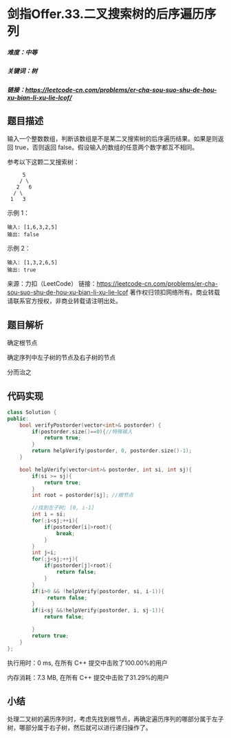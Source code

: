# 剑指Offer.33.二叉搜索树的后序遍历序列

##### 难度：中等

##### 关键词：树

##### 链接：https://leetcode-cn.com/problems/er-cha-sou-suo-shu-de-hou-xu-bian-li-xu-lie-lcof/

## 题目描述

输入一个整数数组，判断该数组是不是某二叉搜索树的后序遍历结果。如果是则返回 true，否则返回 false。假设输入的数组的任意两个数字都互不相同。

 

参考以下这颗二叉搜索树：

         5
        / \
       2   6
      / \
     1   3

示例 1：

```
输入: [1,6,3,2,5]
输出: false
```

示例 2：

```
输入: [1,3,2,6,5]
输出: true
```

来源：力扣（LeetCode）
链接：https://leetcode-cn.com/problems/er-cha-sou-suo-shu-de-hou-xu-bian-li-xu-lie-lcof
著作权归领扣网络所有。商业转载请联系官方授权，非商业转载请注明出处。

## 题目解析

确定根节点

确定序列中左子树的节点及右子树的节点

分而治之

## 代码实现

```c++
class Solution {
public:
    bool verifyPostorder(vector<int>& postorder) {
        if(postorder.size()==0){//特殊输入
            return true;
        }
        return helpVerify(postorder, 0, postorder.size()-1);
    }

    bool helpVerify(vector<int>& postorder, int si, int sj){
        if(si >= sj){
            return true;
        }
        int root = postorder[sj]; //根节点

        //找到左子树; [0, i-1]
        int i = si;
        for(;i<sj;++i){
            if(postorder[i]>root){
                break;
            }
        }
        int j=i;
        for(;j<sj;++j){
            if(postorder[j]<root){
                return false;
            }
        } 
        if(i>0 && !helpVerify(postorder, si, i-1)){
             return false;
        }
        if(i<sj &&!helpVerify(postorder, i, sj-1)){
            return false;

        }
        return true;
    }
};
```

执行用时：0 ms, 在所有 C++ 提交中击败了100.00%的用户

内存消耗：7.3 MB, 在所有 C++ 提交中击败了31.29%的用户

## 小结

处理二叉树的遍历序列时，考虑先找到根节点，再确定遍历序列的哪部分属于左子树，哪部分属于右子树，然后就可以进行递归操作了。

